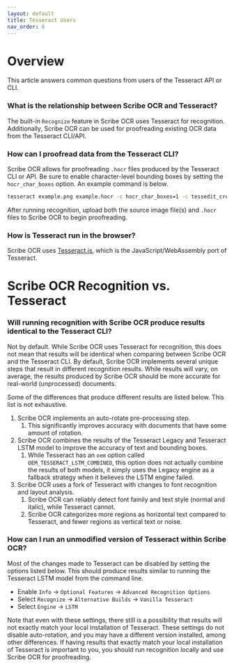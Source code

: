 ```yaml
---
layout: default
title: Tesseract Users
nav_order: 6
---
```


# Overview
This article answers common questions from users of the Tesseract API or CLI. 

### What is the relationship between Scribe OCR and Tesseract?
The built-in `Recognize` feature in Scribe OCR uses Tesseract for recognition.  Additionally, Scribe OCR can be used for proofreading existing OCR data from the Tesseract CLI/API.

### How can I proofread data from the Tesseract CLI?
Scribe OCR allows for proofreading `.hocr` files produced by the Tesseract CLI or API.  Be sure to enable character-level bounding boxes by setting the `hocr_char_boxes` option.  An example command is below.
```sh
tesseract example.png example.hocr -c hocr_char_boxes=1 -c tessedit_create_hocr=1
```

After running recognition, upload both the source image file(s) and `.hocr` files to Scribe OCR to begin proofreading.

### How is Tesseract run in the browser?
Scribe OCR uses [Tesseract.js](https://github.com/naptha/tesseract.js), which is the JavaScript/WebAssembly port of Tesseract.  

# Scribe OCR Recognition vs. Tesseract

### Will running recognition with Scribe OCR produce results identical to the Tesseract CLI?
Not by default.  While Scribe OCR uses Tesseract for recognition, this does not mean that results will be identical when comparing between Scribe OCR and the Tesseract CLI.  By default, Scribe OCR implements several unique steps that result in different recognition results.  While results will vary, on average, the results produced by Scribe OCR should be more accurate for real-world (unprocessed) documents.

Some of the differences that produce different results are listed below.  This list is not exhaustive.
1. Scribe OCR implements an auto-rotate pre-processing step.
	1. This significantly improves accuracy with documents that have some amount of rotation.
2. Scribe OCR combines the results of the Tesseract Legacy and Tesseract LSTM model to improve the accuracy of text and bounding boxes.
	1. While Tesseract has an `oem` option called `OEM_TESSERACT_LSTM_COMBINED`, this option does not actually combine the results of both models, it simply uses the Legacy engine as a fallback strategy when it believes the LSTM engine failed.
3. Scribe OCR uses a fork of Tesseract with changes to font recognition and layout analysis.
	1. Scribe OCR can reliably detect font family and text style (normal and italic), while Tesseract cannot.
	2. Scribe OCR categorizes more regions as horizontal text compared to Tesseract, and fewer regions as vertical text or noise.

### How can I run an unmodified version of Tesseract within Scribe OCR?
Most of the changes made to Tesseract can be disabled by setting the options listed below.  This should produce results similar to running the Tesseract LSTM model from the command line.

- Enable `Info` -> `Optional Features` -> `Advanced Recognition Options`
- Select `Recognize` -> `Alternative Builds` -> `Vanilla Tesseract`
- Select `Engine` -> `LSTM`

Note that even with these settings, there still is a possibility that results will not exactly match your local installation of Tesseract.  These settings do not disable auto-rotation, and you may have a different version installed, among other differences.  If having results that exactly match your local installation of Tesseract is important to you, you should run recognition locally and use Scribe OCR for proofreading. 